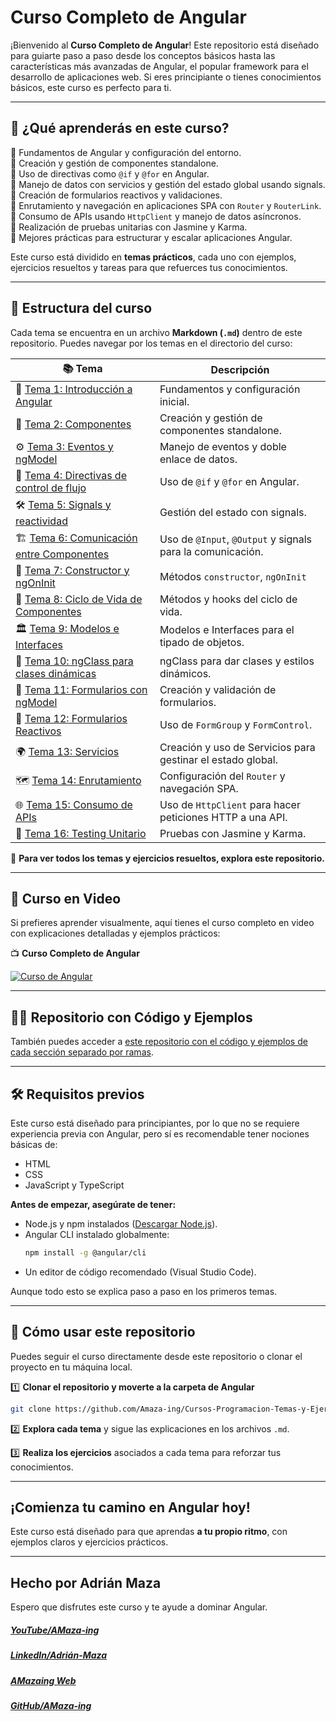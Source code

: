 # **Curso Completo de Angular**

¡Bienvenido al **Curso Completo de Angular**! Este repositorio está diseñado para guiarte paso a paso desde los conceptos básicos hasta las características más avanzadas de Angular, el popular framework para el desarrollo de aplicaciones web. Si eres principiante o tienes conocimientos básicos, este curso es perfecto para ti.

---

## 📌 **¿Qué aprenderás en este curso?**

🔹 Fundamentos de Angular y configuración del entorno.<br>
🔹 Creación y gestión de componentes standalone.<br>
🔹 Uso de directivas como `@if` y `@for` en Angular.<br>
🔹 Manejo de datos con servicios y gestión del estado global usando signals.<br>
🔹 Creación de formularios reactivos y validaciones.<br>
🔹 Enrutamiento y navegación en aplicaciones SPA con `Router` y `RouterLink`.<br>
🔹 Consumo de APIs usando `HttpClient` y manejo de datos asíncronos.<br>
🔹 Realización de pruebas unitarias con Jasmine y Karma.<br>
🔹 Mejores prácticas para estructurar y escalar aplicaciones Angular.

Este curso está dividido en **temas prácticos**, cada uno con ejemplos, ejercicios resueltos y tareas para que refuerces tus conocimientos.

---

## 📂 **Estructura del curso**

Cada tema se encuentra en un archivo **Markdown (`.md`)** dentro de este repositorio. Puedes navegar por los temas en el directorio del curso:

| 📚 Tema                                                                           | Descripción                                                 |
| --------------------------------------------------------------------------------- | ----------------------------------------------------------- |
| 🚀 [Tema 1: Introducción a Angular](Temas/Angular-01-Introducción.md)             | Fundamentos y configuración inicial.                        |
| 🧩 [Tema 2: Componentes](Temas/Angular-02-Componentes.md)                         | Creación y gestión de componentes standalone.               |
| ⚙️ [Tema 3: Eventos y ngModel](Temas/Angular-03-eventos-y-ngModel.md)             | Manejo de eventos y doble enlace de datos.                  |
| 🔄 [Tema 4: Directivas de control de flujo](Temas/Angular-04-Control-de-Flujo.md) | Uso de `@if` y `@for` en Angular.                           |
| 🛠️ [Tema 5: Signals y reactividad](Temas/Angular-05-Signals.md)                   | Gestión del estado con signals.                             |
| 🏗️ [Tema 6: Comunicación entre Componentes](Temas/Angular-06-Input-Output.md)     | Uso de `@Input`, `@Output` y signals para la comunicación.  |
| 🏁 [Tema 7: Constructor y ngOnInit](Temas/Angular-07-Constructor-ngOnInit.md)     | Métodos `constructor`, `ngOnInit`                           |
| 🔄 [Tema 8: Ciclo de Vida de Componentes](Temas/Angular-08-Ciclo-de-Vida.md)      | Métodos y hooks del ciclo de vida.                          |
| 🏛 [Tema 9: Modelos e Interfaces](Temas/Angular-09-Modelos-e-Interfaces.md)        | Modelos e Interfaces para el tipado de objetos.             |
| 🌈 [Tema 10: ngClass para clases dinámicas](Temas/Angular-10-ngClass.md)          | ngClass para dar clases y estilos dinámicos.                |
| 📝 [Tema 11: Formularios con ngModel](Temas/Angular-11-Formularios-ngModel.md)    | Creación y validación de formularios.                       |
| 🧮 [Tema 12: Formularios Reactivos](Temas/Angular-12-Formularios-Reactivos.md)    | Uso de `FormGroup` y `FormControl`.                         |
| 🌍 [Tema 13: Servicios](Temas/Angular-13-Servicios.md)                            | Creación y uso de Servicios para gestinar el estado global. |
| 🗺️ [Tema 14: Enrutamiento](Temas/Angular-14-Router.md)                            | Configuración del `Router` y navegación SPA.                |
| 🌐 [Tema 15: Consumo de APIs](Temas/Angular-15-Peticiones-a-una-API.md)           | Uso de `HttpClient` para hacer peticiones HTTP a una API.   |
| 🧪 [Tema 16: Testing Unitario](Temas/Angular-16-Testing.md)                       | Pruebas con Jasmine y Karma.                                |

📌 **Para ver todos los temas y ejercicios resueltos, explora este repositorio.**

---

## 🎥 **Curso en Video**

Si prefieres aprender visualmente, aquí tienes el curso completo en video con explicaciones detalladas y ejemplos prácticos:

📺 **Curso Completo de Angular**

[![Curso de Angular](https://img.youtube.com/vi/l8oOg5CiNO8/0.jpg)](https://www.youtube.com/watch?v=l8oOg5CiNO8&list=PLzA2VyZwsq_9pAerklFF1vWe8lnWw03le)

---

## 🐱‍👤 **Repositorio con Código y Ejemplos**

También puedes acceder a [este repositorio con el código y ejemplos de cada sección separado por ramas](https://github.com/Amaza-ing/AMazaing-curso-Angular-desde-0).

---

## 🛠️ **Requisitos previos**

Este curso está diseñado para principiantes, por lo que no se requiere experiencia previa con Angular, pero sí es recomendable tener nociones básicas de:

- HTML
- CSS
- JavaScript y TypeScript

**Antes de empezar, asegúrate de tener:**

- Node.js y npm instalados ([Descargar Node.js](https://nodejs.org/)).
- Angular CLI instalado globalmente:
  ```bash
  npm install -g @angular/cli
  ```
- Un editor de código recomendado (Visual Studio Code).

Aunque todo esto se explica paso a paso en los primeros temas.

---

## 📌 **Cómo usar este repositorio**

Puedes seguir el curso directamente desde este repositorio o clonar el proyecto en tu máquina local.

1️⃣ **Clonar el repositorio y moverte a la carpeta de Angular**

```bash
git clone https://github.com/Amaza-ing/Cursos-Programacion-Temas-y-Ejercicios/
```

2️⃣ **Explora cada tema** y sigue las explicaciones en los archivos `.md`.

3️⃣ **Realiza los ejercicios** asociados a cada tema para reforzar tus conocimientos.

---

## **¡Comienza tu camino en Angular hoy!**

Este curso está diseñado para que aprendas **a tu propio ritmo**, con ejemplos claros y ejercicios prácticos.

---

## Hecho por Adrián Maza

Espero que disfrutes este curso y te ayude a dominar Angular.

<div>
  <h5>
    <a href="https://www.youtube.com/@AMaza-Ing" target="_blank">
      YouTube/AMaza-ing
    </a>
  </h5>
  <h5>
    <a
      href="https://www.linkedin.com/in/adrian-maza-vazquez/"
      target="_blank"
    >
      LinkedIn/Adrián-Maza
    </a>
  </h5>
  <h5>
    <a href="https://www.amaza-ing.com/" target="_blank">
      AMazaing Web
    </a>
  </h5>
  <h5>
    <a href="https://github.com/Amaza-ing" target="_blank">
      GitHub/AMaza-ing
    </a>
  </h5>
</div>

